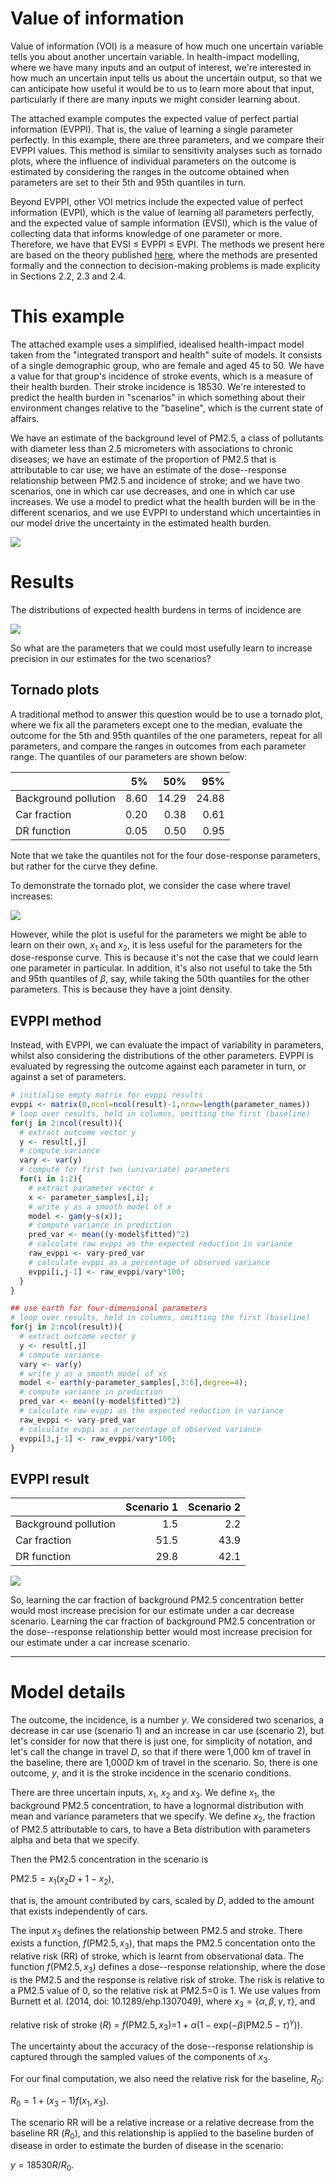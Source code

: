 Value of information
================

Value of information (VOI) is a measure of how much one uncertain variable tells you about another uncertain variable. In health-impact modelling, where we have many inputs and an output of interest, we're interested in how much an uncertain input tells us about the uncertain output, so that we can anticipate how useful it would be to us to learn more about that input, particularly if there are many inputs we might consider learning about.

The attached example computes the expected value of perfect partial information (EVPPI). That is, the value of learning a single parameter perfectly. In this example, there are three parameters, and we compare their EVPPI values. This method is similar to sensitivity analyses such as tornado plots, where the influence of individual parameters on the outcome is estimated by considering the ranges in the outcome obtained when parameters are set to their 5th and 95th quantiles in turn.

Beyond EVPPI, other VOI metrics include the expected value of perfect information (EVPI), which is the value of learning all parameters perfectly, and the expected value of sample information (EVSI), which is the value of collecting data that informs knowledge of one parameter or more. Therefore, we have that EVSI ≤ EVPPI ≤ EVPI. The methods we present here are based on the theory published [here](https://www.tandfonline.com/doi/full/10.1080/01621459.2018.1562932), where the methods are presented formally and the connection to decision-making problems is made explicity in Sections 2.2, 2.3 and 2.4.

This example
============

The attached example uses a simplified, idealised health-impact model taken from the "integrated transport and health" suite of models. It consists of a single demographic group, who are female and aged 45 to 50. We have a value for that group's incidence of stroke events, which is a measure of their health burden. Their stroke incidence is 18530. We're interested to predict the health burden in "scenarios" in which something about their environment changes relative to the "baseline", which is the current state of affairs.

We have an estimate of the background level of PM2.5, a class of pollutants with diameter less than 2.5 micrometers with associations to chronic diseases; we have an estimate of the proportion of PM2.5 that is attributable to car use; we have an estimate of the dose--response relationship between PM2.5 and incidence of stroke; and we have two scenarios, one in which car use decreases, and one in which car use increases. We use a model to predict what the health burden will be in the different scenarios, and we use EVPPI to understand which uncertainties in our model drive the uncertainty in the estimated health burden.

![](README_files/figure-markdown_github/plot%20parameters-1.png)

Results
=======

The distributions of expected health burdens in terms of incidence are

![](README_files/figure-markdown_github/plot%20results-1.png)

So what are the parameters that we could most usefully learn to increase precision in our estimates for the two scenarios?

Tornado plots
-------------

A traditional method to answer this question would be to use a tornado plot, where we fix all the parameters except one to the median, evaluate the outcome for the 5th and 95th quantiles of the one parameters, repeat for all parameters, and compare the ranges in outcomes from each parameter range. The quantiles of our parameters are shown below:

|                      |    5%|    50%|    95%|
|:---------------------|-----:|------:|------:|
| Background pollution |  8.60|  14.29|  24.88|
| Car fraction         |  0.20|   0.38|   0.61|
| DR function          |  0.05|   0.50|   0.95|

Note that we take the quantiles not for the four dose-response parameters, but rather for the curve they define.

To demonstrate the tornado plot, we consider the case where travel increases:

![](README_files/figure-markdown_github/tornado-1.png)

However, while the plot is useful for the parameters we might be able to learn on their own, *x*<sub>1</sub> and *x*<sub>2</sub>, it is less useful for the parameters for the dose-response curve. This is because it's not the case that we could learn one parameter in particular. In addition, it's also not useful to take the 5th and 95th quantiles of *β*, say, while taking the 50th quantiles for the other parameters. This is because they have a joint density.

EVPPI method
------------

Instead, with EVPPI, we can evaluate the impact of variability in parameters, whilst also considering the distributions of the other parameters. EVPPI is evaluated by regressing the outcome against each parameter in turn, or against a set of parameters.

``` r
# initialise empty matrix for evppi results
evppi <- matrix(0,ncol=ncol(result)-1,nrow=length(parameter_names))
# loop over results, held in columns, omitting the first (baseline)
for(j in 2:ncol(result)){
  # extract outcome vector y
  y <- result[,j]
  # compute variance
  vary <- var(y)
  # compute for first two (univariate) parameters
  for(i in 1:2){
    # extract parameter vector x
    x <- parameter_samples[,i];
    # write y as a smooth model of x
    model <- gam(y~s(x)); 
    # compute variance in prediction
    pred_var <- mean((y-model$fitted)^2)
    # calculate raw evppi as the expected reduction in variance
    raw_evppi <- vary-pred_var
    # calculate evppi as a percentage of observed variance
    evppi[i,j-1] <- raw_evppi/vary*100;
  }
}

## use earth for four-dimensional parameters
# loop over results, held in columns, omitting the first (baseline)
for(j in 2:ncol(result)){
  # extract outcome vector y
  y <- result[,j]
  # compute variance
  vary <- var(y)
  # write y as a smooth model of xs
  model <- earth(y~parameter_samples[,3:6],degree=4); 
  # compute variance in prediction
  pred_var <- mean((y-model$fitted)^2)
  # calculate raw evppi as the expected reduction in variance
  raw_evppi <- vary-pred_var
  # calculate evppi as a percentage of observed variance
  evppi[3,j-1] <- raw_evppi/vary*100;
}
```

EVPPI result
------------

|                      |  Scenario 1|  Scenario 2|
|:---------------------|-----------:|-----------:|
| Background pollution |         1.5|         2.2|
| Car fraction         |        51.5|        43.9|
| DR function          |        29.8|        42.1|

![](README_files/figure-markdown_github/plot-1.png)

So, learning the car fraction of background PM2.5 concentration better would most increase precision for our estimate under a car decrease scenario. Learning the car fraction of background PM2.5 concentration or the dose--response relationship better would most increase precision for our estimate under a car increase scenario.

------------------------------------------------------------------------

Model details
=============

The outcome, the incidence, is a number *y*. We considered two scenarios, a decrease in car use (scenario 1) and an increase in car use (scenario 2), but let's consider for now that there is just one, for simplicity of notation, and let's call the change in travel *D*, so that if there were 1,000 km of travel in the baseline, there are 1,000*D* km of travel in the scenario. So, there is one outcome, *y*, and it is the stroke incidence in the scenario conditions.

There are three uncertain inputs, *x*<sub>1</sub>, *x*<sub>2</sub> and *x*<sub>3</sub>. We define *x*<sub>1</sub>, the background PM2.5 concentration, to have a lognormal distribution with mean and variance parameters that we specify. We define *x*<sub>2</sub>, the fraction of PM2.5 attributable to cars, to have a Beta distribution with parameters alpha and beta that we specify.

Then the PM2.5 concentration in the scenario is

PM2.5 = *x*<sub>1</sub>(*x*<sub>2</sub>*D* + 1 − *x*<sub>2</sub>),

that is, the amount contributed by cars, scaled by *D*, added to the amount that exists independently of cars.

The input *x*<sub>3</sub> defines the relationship between PM2.5 and stroke. There exists a function, *f*(PM2.5, *x*<sub>3</sub>), that maps the PM2.5 concentation onto the relative risk (RR) of stroke, which is learnt from observational data. The function *f*(PM2.5, *x*<sub>3</sub>) defines a dose--response relationship, where the dose is the PM2.5 and the response is relative risk of stroke. The risk is relative to a PM2.5 value of 0, so the relative risk at PM2.5=0 is 1. We use values from Burnett et al. (2014, doi: 10.1289/ehp.1307049), where *x*<sub>3</sub> = {*α*, *β*, *γ*, *τ*}, and

relative risk of stroke (*R*) = *f*(PM2.5, *x*<sub>3</sub>)=1 + *α*(1 − exp(−*β*(PM2.5 − *τ*)<sup>*γ*</sup>)).

The uncertainty about the accuracy of the dose--response relationship is captured through the sampled values of the components of *x*<sub>3</sub>.

For our final computation, we also need the relative risk for the baseline, *R*<sub>0</sub>:

*R*<sub>0</sub> = 1 + (*x*<sub>3</sub> − 1)*f*(*x*<sub>1</sub>, *x*<sub>3</sub>).

The scenario RR will be a relative increase or a relative decrease from the baseline RR (*R*<sub>0</sub>), and this relationship is applied to the baseline burden of disease in order to estimate the burden of disease in the scenario:

*y* = 18530*R*/*R*<sub>0</sub>.
